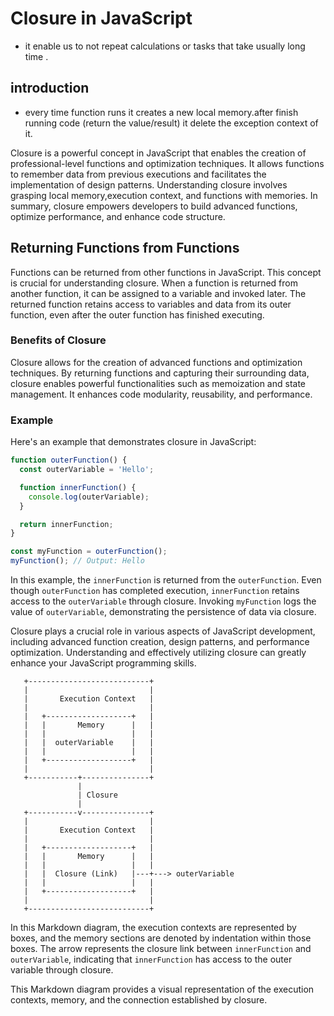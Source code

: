 # Closure in JavaScript
- it enable us to not repeat calculations or tasks that take usually long time .

## introduction
- every time function runs it creates a new local memory.after finish running code (return the value/result) it delete the exception context of it.

Closure is a powerful concept in JavaScript that enables the creation of professional-level functions and optimization techniques.
It allows functions to remember data from previous executions and facilitates the implementation of design patterns.
Understanding closure involves grasping local memory,execution context, and functions with memories. In summary, closure empowers developers to build advanced functions, optimize performance, and enhance code structure.


## Returning Functions from Functions

Functions can be returned from other functions in JavaScript. This concept is crucial for understanding closure. When a function is returned from another function, it can be assigned to a variable and invoked later. The returned function retains access to variables and data from its outer function, even after the outer function has finished executing.

### Benefits of Closure

Closure allows for the creation of advanced functions and optimization techniques. By returning functions and capturing their surrounding data, closure enables powerful functionalities such as memoization and state management. It enhances code modularity, reusability, and performance.

### Example

Here's an example that demonstrates closure in JavaScript:

```javascript
function outerFunction() {
  const outerVariable = 'Hello';

  function innerFunction() {
    console.log(outerVariable);
  }

  return innerFunction;
}

const myFunction = outerFunction();
myFunction(); // Output: Hello
```

In this example, the `innerFunction` is returned from the `outerFunction`. Even though `outerFunction` has completed execution, `innerFunction` retains access to the `outerVariable` through closure. Invoking `myFunction` logs the value of `outerVariable`, demonstrating the persistence of data via closure.

Closure plays a crucial role in various aspects of JavaScript development, including advanced function creation, design patterns, and performance optimization. Understanding and effectively utilizing closure can greatly enhance your JavaScript programming skills.



```ASCII Flow
   +---------------------------+
   |                           |
   |       Execution Context   |
   |                           |
   |   +-------------------+   |
   |   |       Memory      |   |
   |   |                   |   |
   |   |  outerVariable    |   |
   |   |                   |   |
   |   +-------------------+   |
   |                           |
   +-----------+---------------+
               |
               | Closure
               |
   +-----------v---------------+
   |                           |
   |       Execution Context   |
   |                           |
   |   +-------------------+   |
   |   |       Memory      |   |
   |   |                   |   |
   |   |  Closure (Link)   |---+---> outerVariable
   |   |                   |   |
   |   +-------------------+   |
   |                           |
   +---------------------------+
```

In this Markdown diagram, the execution contexts are represented by boxes, and the memory sections are denoted by indentation within those boxes. The arrow represents the closure link between `innerFunction` and `outerVariable`, indicating that `innerFunction` has access to the outer variable through closure.

This Markdown diagram provides a visual representation of the execution contexts, memory, and the connection established by closure.
